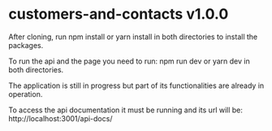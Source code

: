 # customers-and-contacts v1.0.0

After cloning, run npm install or yarn install in both directories to install the packages.

To run the api and the page you need to run: npm run dev or yarn dev in both directories.

The application is still in progress but part of its functionalities are already in operation.

To access the api documentation it must be running and its url will be: http://localhost:3001/api-docs/
